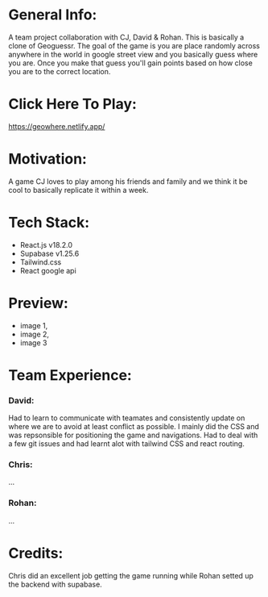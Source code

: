 # General Info:
A team project collaboration with CJ, David & Rohan. This is basically a clone of Geoguessr. The goal of the game is you are place randomly across anywhere in the world in google street view and you basically guess where you are. Once you make that guess you'll gain points based on how close you are to the correct location.

# Click Here To Play:
https://geowhere.netlify.app/

# Motivation:
A game CJ loves to play among his friends and family and we think it be cool to basically replicate it within a week.

# Tech Stack:
- React.js v18.2.0
- Supabase v1.25.6
- Tailwind.css 
- React google api 

# Preview:
- image 1,
- image 2,
- image 3

# Team Experience:
### David: 
Had to learn to communicate with teamates and consistently update on where we are to avoid at least conflict as possible. I mainly did the CSS and was repsonsible for positioning the game and navigations. Had to deal with a few git issues and had learnt alot with tailwind CSS and react routing.

### Chris:
...

### Rohan:
...

# Credits:
Chris did an excellent job getting the game running while Rohan setted up the backend with supabase.